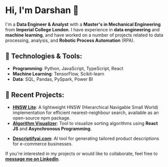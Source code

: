 # Hi, I'm Darshan 👋

I'm a **Data Engineer & Analyst** with a **Master's in Mechanical Engineering** from **Imperial College London**. I have experience in **data engineering** and **machine learning**, and have worked on a number of projects related to data processing, analysis, and **Robotic Process Automation** (RPA).


## 🔧 **Technologies & Tools**:
- **Programming**: Python, JavaScript, TypeScript, React
- **Machine Learning**: TensorFlow, Scikit-learn
- **Data**: SQL, Pandas, PySpark, Power BI

## 🌱 **Recent Projects**:
- **[HNSW Lite](https://github.com/darshandesai1095/hnsw_lite)**: A lightweight HNSW (Hierarchical Navigable Small World) implementation for efficient nearest-neighbour search, available as an open-source npm package.
- **[Algorithm Visualizer](https://classy-cheesecake-233ae7.netlify.app/)**: Tool to visualize sorting algorithms using **React JS** and **Asynchronous Programming**.
<!--
- **[Graph Creator](https://gentle-chimera-e87178.netlify.app/)**: A graph creator inspired by **ChartBlocks**, built with **React JS**.
-->
- **[Descriptifyai.com](https://www.descriptifyai.com)**: AI tool for generating tailored product descriptions for e-commerce businesses.

If you're interested in my projects or would like to collaborate, feel free to **[message me on LinkedIn](https://www.linkedin.com/in/darshandesai95)**.
